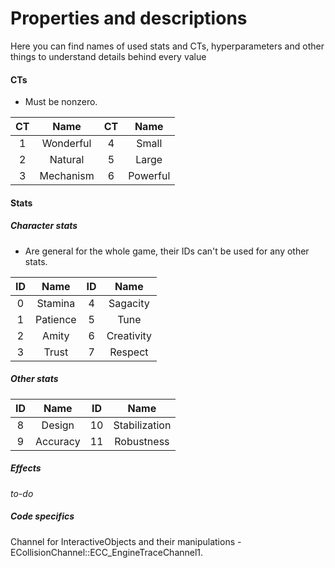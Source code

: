 # Properties and descriptions

Here you can find names of used stats and CTs, hyperparameters and other things to understand details behind every value

#### CTs

- Must be nonzero.

|  CT  |   Name    |  CT  |   Name   |
| :--: | :-------: | :--: | :------: |
|  1   | Wonderful |  4   |  Small   |
|  2   |  Natural  |  5   |  Large   |
|  3   | Mechanism |  6   | Powerful |

#### Stats

##### Character stats

- Are general for the whole game, their IDs can't be used for any other stats.

|  ID  |   Name   |  ID  |    Name    |
| :--: | :------: | :--: | :--------: |
|  0   | Stamina  |  4   |  Sagacity  |
|  1   | Patience |  5   |    Tune    |
|  2   |  Amity   |  6   | Creativity |
|  3   |  Trust   |  7   |  Respect   |

##### Other stats

|  ID  |   Name   |  ID  |     Name      |
| :--: | :------: | :--: | :-----------: |
|  8   |  Design  |  10  | Stabilization |
|  9   | Accuracy |  11  |  Robustness   |

##### Effects

*to-do*

##### Code specifics

Channel for InteractiveObjects and their manipulations - ECollisionChannel::ECC_EngineTraceChannel1.



